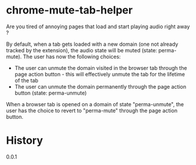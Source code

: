 # chrome-mute-tab-helper

Are you tired of annoying pages that load and start playing audio right away ?

By default, when a tab gets loaded with a new domain (one not already tracked by the extension), the audio state will be muted (state: perma-mute).
The user has now the following choices:

* The user can unmute the domain visited in the browser tab through the page action button - this will effectively unmute the tab for the lifetime of the tab
* The user can unmute the domain permanently through the page action button (state: perma-unmute)

When a browser tab is opened on a domain of state "perma-unmute", the user has the choice to revert to "perma-mute" through the page action button.

History
=======

0.0.1
